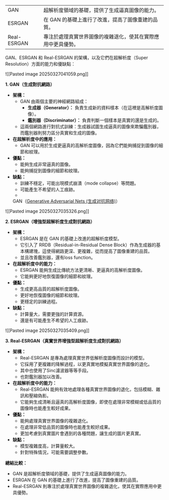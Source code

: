 

|             |                                |
| ----------- | ------------------------------ |
| GAN         | 超解析度領域的基礎，提供了生成逼真圖像的能力。        |
| ESRGAN      | 在 GAN 的基礎上進行了改進，提高了圖像重建的品質。    |
| Real-ESRGAN | 專注於處理真實世界圖像的複雜退化，使其在實際應用中更具優勢。 |


GAN、ESRGAN 和 Real-ESRGAN 的架構，以及它們在超解析度（Super Resolution）方面的能力和優缺點：




![[Pasted image 20250327041059.png]]

**1. GAN（生成對抗網路）**

- **架構：**
    - GAN 由兩個主要的神經網路組成：
        - **生成器（Generator）：** 負責生成新的資料樣本（在這裡是高解析度圖像）。
        - **鑑別器（Discriminator）：** 負責判斷一個樣本是真實的還是生成的。
    - 這兩個網路進行對抗式訓練：生成器試圖生成逼真的圖像來欺騙鑑別器，而鑑別器則努力區分真實和生成的圖像。
- **在超解析度中的應用：**
    - GAN 可以用於生成更逼真的高解析度圖像，因為它們能夠捕捉到圖像的細節和紋理。
- **優點：**
    - 能夠生成非常逼真的圖像。
    - 能夠捕捉到圖像的細節和紋理。
- **缺點：**
    - 訓練不穩定，可能出現模式崩潰（mode collapse）等問題。
    - 可能產生不希望的人工痕跡。
    - 
	GAN（[Generative Adversarial Nets (生成对抗网络)](https://blog.csdn.net/qq_42728437/article/details/129829711)）
	


![[Pasted image 20250327035326.png]]

**2. ESRGAN（增強型超解析度生成對抗網路）**

- **架構：**
    - ESRGAN 是在 GAN 的基礎上改進的超解析度模型。
    - 它引入了 RRDB（Residual-in-Residual Dense Block）作為生成器的基本構建塊，這使得網路更深、更複雜，從而提高了圖像重建的品質。
    - 並且改善鑑別器，還有loss function。
- **在超解析度中的能力：**
    - ESRGAN 能夠生成比傳統方法更清晰、更逼真的高解析度圖像。
    - 它能夠更好地恢復圖像的細節和紋理。
- **優點：**
    - 生成更高品質的超解析度圖像。
    - 更好地恢復圖像的細節和紋理。
    - 更穩定的訓練過程。
- **缺點：**
    - 計算量大，需要更強的計算資源。
    - 還是有可能產生不希望的人工痕跡。

![[Pasted image 20250327035409.png]]

**3. Real-ESRGAN（真實世界增強型超解析度生成對抗網路）**

- **架構：**
    - Real-ESRGAN 是專為處理真實世界低解析度圖像而設計的模型。
    - 它採用了更複雜的降解過程，以更真實地模擬真實世界圖像的退化。
    - 其中也使用了Sinc濾波器等等手段。
    - 也對鑑別器加以改善。
- **在超解析度中的能力：**
    - Real-ESRGAN 能夠有效地處理各種真實世界圖像的退化，包括模糊、雜訊和壓縮偽影。
    - 它能夠生成清晰且逼真的高解析度圖像，即使在處理非常模糊或低品質的圖像時也能產生較好成果。
- **優點：**
    - 能夠處理真實世界圖像的複雜退化。
    - 在處理非常低品質的圖像時也能產生較好成果。
    - 更加考慮到真實圖片會遇到的各種問題，讓生成的圖片更真實。
- **缺點：**
    - 模型複雜度高，計算量較大。
    - 針對特殊情況，可能需要調整參數。

**總結比較：**

- GAN 是超解析度領域的基礎，提供了生成逼真圖像的能力。
- ESRGAN 在 GAN 的基礎上進行了改進，提高了圖像重建的品質。
- Real-ESRGAN 則專注於處理真實世界圖像的複雜退化，使其在實際應用中更具優勢。
